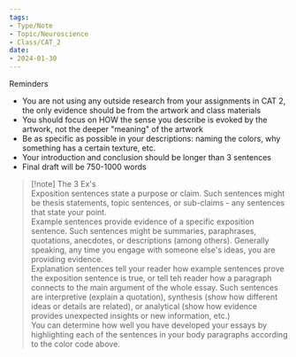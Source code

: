 ```yaml
---  
tags:  
- Type/Note  
- Topic/Neuroscience  
- Class/CAT_2  
date:  
- 2024-01-30  
---  
```

  
Reminders  
- You are not using any outside research from your assignments in CAT 2, the only evidence should be from the artwork and class materials  
- You should focus on HOW the sense you describe is evoked by the artwork, not the deeper "meaning" of the artwork  
- Be as specific as possible in your descriptions: naming the colors, why something has a certain texture, etc.  
- Your introduction and conclusion should be longer than 3 sentences  
- Final draft will be 750-1000 words  
  
> [!note] The 3 Ex's  
> Exposition sentences state a purpose or claim. Such sentences might be thesis statements, topic sentences, or sub-claims - any sentences that state your point.  
> Example sentences provide evidence of a specific exposition sentence. Such sentences might be summaries, paraphrases, quotations, anecdotes, or descriptions (among others). Generally speaking, any time you engage with someone else's ideas, you are providing evidence.  
> Explanation sentences tell your reader how example sentences prove the exposition sentence is true, or tell teh reader how a paragraph connects to the main argument of the whole essay. Such sentences are interpretive (explain a quotation), synthesis (show how different ideas or details are related), or analytical (show how evidence provides unexpected insights or new information, etc.)  
> You can determine how well you have developed your essays by highlighting each of the sentences in your body paragraphs according to the color code above.  
